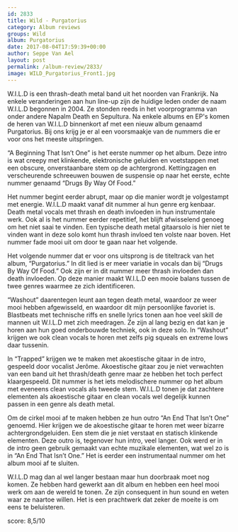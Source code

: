 ```yaml
---
id: 2833
title: Wild - Purgatorius
category: Album reviews
groups: Wild
album: Purgatorius
date: 2017-08-04T17:59:39+00:00
author: Seppe Van Ael
layout: post
permalink: /album-review/2833/
image: WILD_Purgatorius_Front1.jpg
---
```

W.I.L.D is een thrash-death metal band uit het noorden van Frankrijk. Na enkele veranderingen aan hun line-up zijn de huidige leden onder de naam W.I.L.D begonnen in 2004. Ze stonden reeds in het voorprogramma van onder andere Napalm Death en Sepultura. Na enkele albums en EP's komen de heren van W.I.L.D binnenkort af met een nieuw album genaamd Purgatorius. Bij ons krijg je er al een voorsmaakje van de nummers die er voor ons het meeste uitspringen.

“A Beginning That Isn’t One” is het eerste nummer op het album. Deze intro is wat creepy met klinkende, elektronische geluiden en voetstappen met een obscure, onverstaanbare stem op de achtergrond. Kettingzagen en verscheurende schreeuwen bouwen de suspensie op naar het eerste, echte nummer genaamd “Drugs By Way Of Food.”

Het nummer begint eerder abrupt, maar op die manier wordt je volgestampt met energie. W.I.L.D maakt vanaf dit nummer al hun genre erg kenbaar. Death metal vocals met thrash en death invloeden in hun instrumentale werk. Ook al is het nummer eerder repetitief, het blijft afwisselend genoeg om het niet saai te vinden. Een typische death metal gitaarsolo is hier niet te vinden want in deze solo komt hun thrash invloed ten volste naar boven. Het nummer fade mooi uit om door te gaan naar het volgende.

Het volgende nummer dat er voor ons uitsprong is de titeltrack van het album, “Purgatorius.” In dit lied is er meer variatie in vocals dan bij “Drugs By Way Of Food.” Ook zijn er in dit nummer meer thrash invloeden dan death invloeden. Op deze manier maakt W.I.L.D een mooie balans tussen de twee genres waarmee ze zich identificeren.

“Washout” daarentegen leunt aan tegen death metal, waardoor ze weer mooi hebben afgewisseld, en waardoor dit mijn persoonlijke favoriet is. Blastbeats met technische riffs en snelle lyrics tonen aan hoe veel skill de mannen uit W.I.L.D met zich meedragen. Ze zijn al lang bezig en dat kan je horen aan hun goed onderbouwde techniek, ook in deze solo. In “Washout” krijgen we ook clean vocals te horen met zelfs pig squeals en extreme lows daar tussenin.

In “Trapped” krijgen we te maken met akoestische gitaar in de intro, gespeeld door vocalist Jerôme. Akoestische gitaar zou je niet verwachten van een band uit het thrash/death genre maar ze hebben het toch perfect klaargespeeld. Dit nummer is het iets melodischere nummer op het album met eveneens clean vocals als tweede stem. W.I.L.D tonen je dat zachtere elementen als akoestische gitaar en clean vocals wel degelijk kunnen passen in een genre als death metal.

Om de cirkel mooi af te maken hebben ze hun outro “An End That Isn’t One” genoemd. Hier krijgen we de akoestische gitaar te horen met weer bizarre achtergrondgeluiden. Een stem die je niet verstaat en statisch klinkende elementen. Deze outro is, tegenover hun intro, veel langer. Ook werd er in de intro geen gebruik gemaakt van echte muzikale elementen, wat wel zo is in “An End That Isn’t One.” Het is eerder een instrumentaal nummer om het album mooi af te sluiten.

W.I.L.D mag dan al wel langer bestaan maar hun doorbraak moet nog komen. Ze hebben hard gewerkt aan dit album en hebben een heel mooi werk om aan de wereld te tonen. Ze zijn consequent in hun sound en weten waar ze naartoe willen. Het is een prachtwerk dat zeker de moeite is om eens te beluisteren.

score: 8,5/10
